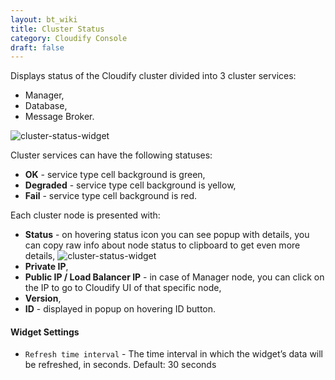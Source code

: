 ```yaml
---
layout: bt_wiki
title: Cluster Status
category: Cloudify Console
draft: false
---
```


Displays status of the Cloudify cluster divided into 3 cluster services: 
- Manager, 
- Database,
- Message Broker. 

![cluster-status-widget]( /images/ui/widgets/cluster-status.png )      

Cluster services can have the following statuses:
- **OK** - service type cell background is green,
- **Degraded** - service type cell background is yellow,
- **Fail** - service type cell background is red.

Each cluster node is presented with:
- **Status** - on hovering status icon you can see popup with details, you can copy raw info about node status to clipboard to get even more details,
  ![cluster-status-widget]( /images/ui/widgets/cluster-status-node-status.png )
- **Private IP**,
- **Public IP / Load Balancer IP** - in case of Manager node, you can click on the IP to go to Cloudify UI of that specific node,
- **Version**,
- **ID** - displayed in popup on hovering ID button.

      

#### Widget Settings
* `Refresh time interval` - The time interval in which the widget’s data will be refreshed, in seconds. Default: 30 seconds

